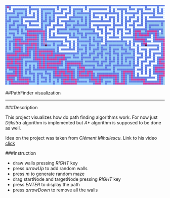 ![GitHub Dark](picture.png)

##PathFinder visualization
***
###Description

This project visualizes how do path finding algorithms work.
For now just _Dijkstra_ algorithm is implemented but 
_A*_ algorithm is supposed to be done as well.

Idea on the project was taken from _Clément Mihailescu_.
Link to his video [click](https://www.youtube.com/watch?v=n4t_-NjY_Sg)

###Instruction

- draw walls pressing _RIGHT_ key
- press _arrowUp_ to add random walls
- press _m_ to generate random maze
- drag startNode and targetNode pressing _RIGHT_ key
- press _ENTER_ to display the path
- press _arrowDown_ to remove all the walls


